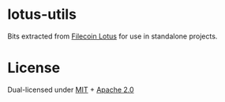 lotus-utils
===========

Bits extracted from [Filecoin Lotus](https://github.com/filecoin-project/lotus) for use in standalone projects.

# License

Dual-licensed under [MIT](https://github.com/filecoin-project/lotus/blob/master/LICENSE-MIT) + [Apache 2.0](https://github.com/filecoin-project/lotus/blob/master/LICENSE-APACHE)


